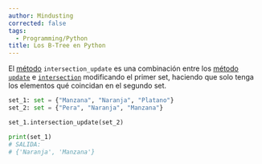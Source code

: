 ```yaml
---
author: Mindusting
corrected: false
tags:
  - Programming/Python
title: Los B-Tree en Python
---
```


El [método](../../classes/py_method.md) `intersection_update` es una combinación entre los [método](../../classes/py_method.md) [`update`](set_update.md) e [`intersection`](set_intersection.md) modificando el primer set, haciendo que solo tenga los elementos qué coincidan en el segundo set.

```py
set_1: set = {"Manzana", "Naranja", "Platano"}
set_2: set = {"Pera", "Naranja", "Manzana"}

set_1.intersection_update(set_2)

print(set_1)
# SALIDA:
# {'Naranja', 'Manzana'}
```
